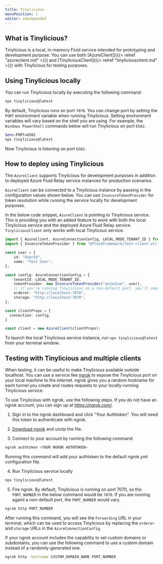 ```yaml
---
title: Tinylicious
menuPosition: 1
editor: sdeshpande3
---
```


## What is Tinylicious?

Tinylicious is a local, in-memory Fluid service intended for prototyping and development purpose. You can use both [AzureClient]]({{< relref "azureclient.md" >}}) and [TinyliciousClient]({{< relref "tinyliciousclient.md" >}}) with Tinylicious for testing purposes.

## Using Tinylicious locally

You can run Tinylicious locally by executing the following command:

```sh
npx tinylicious@latest
```

By default, Tinylicious runs on port `7070`. You can change port by setting the `PORT` environment variable when running Tinylicious. Setting environment variables will vary based on the shell you are using. For example, the `Windows PowerShell` commands below will run Tinylicious on port `6502`.

```sh
$env:PORT=6502
npx tinylicious@latest
```

Now Tinylicious is listening on port `6502`.

## How to deploy using Tinylicious

The `AzureClient` supports Tinylicious for development purposes in addition to deployed Azure Fluid Relay service instances for production scenarios.

`AzureClient` can be connected to a Tinylicious instance by passing in the configuration values shown below. You can use `InsecureTokenProvider` for token resolution while running the service locally for development purposes.

In the below code snippet, `AzureClient` is pointing to Tinylicious service. This is providing you with an added feature to work with both the local Tinylicious service and the deployed Azure Fluid Relay service. `TinyliciousClient` only works with local Tinylicous service.

```typescript
import { AzureClient, AzureConnectionConfig, LOCAL_MODE_TENANT_ID } from "@fluidframework/azure-client";
import { InsecureTokenProvider } from "@fluidframework/test-client-utils";

const user = {
    id: "UserId",
    name: "Test User",
};

const config: AzureConnectionConfig = {
    tenantId: LOCAL_MODE_TENANT_ID,
    tokenProvider: new InsecureTokenProvider("anyValue", user),
    // if you're running Tinylicious on a non-default port, you'll need change these URLs
    orderer: "http://localhost:7070",
    storage: "http://localhost:7070",
};

const clientProps = {
  connection: config,
}

const client = new AzureClient(clientProps);
```

To launch the local Tinylicious service instance, run `npx tinylicious@latest` from your terminal window.

##  Testing with Tinylicious and multiple clients

When testing, it can be useful to make Tinylicious available outside localhost. You can use a service like [ngrok](https://ngrok.com/) to expose the Tinylicious port on your local machine to the internet. ngrok gives you a random hostname for each tunnel you create and routes requests to your locally-running Tinylicious service.

To use Tinylicious with ngrok, use the following steps. If you do not have an ngrok account, you can sign up at <https://ngrok.com/>.

1. Sign in to the ngrok dashboard and click "Your Authtoken". You will need this token to authenticate with ngrok.

2. [Download ngrok](https://ngrok.com/download) and unzip the file.

3. Connect to your account by running the following command.

```sh
ngrok authtoken <YOUR NGROK AUTHTOKEN>
```

Running this command will add your authtoken to the default ngrok.yml configuration file.

4. Run Tinylicious service locally

```sh
npx tinylicious@latest
```

5. Fire ngrok. By default, Tinylicious is running on port 7070, so the `PORT_NUMBER` in the below command would be `7070`. If you are running againt a non-default port, the `PORT_NUMBER` would vary.

```sh
ngrok http PORT_NUMBER
```

After running this command, you will see the `Forwarding` URL in your terminal, which can be used to access Tinylicious by replacing the `orderer` and `storage` URLs in the `AzureConnectionConfig`.

If your ngrok account includes the capability to set custom domains or subdomains, you can use the following command to use a custom domain instead of a randomly-generated one.

```sh
ngrok http -hostname CUSTOM_DOMAIN_NAME PORT_NUMBER
```
